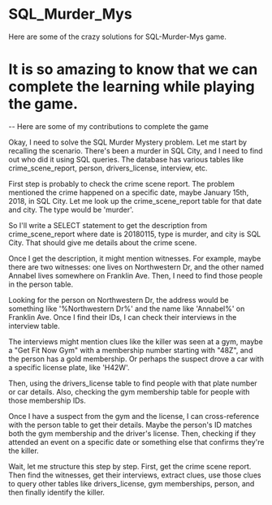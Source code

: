 # SQL_Murder_Mys

Here are some of the crazy solutions for SQL-Murder-Mys game.
# It is so amazing to know that we can complete the learning while playing the game.

-- Here are some of my contributions to complete the game


Okay, I need to solve the SQL Murder Mystery problem. Let me start by recalling the scenario. There's been a murder in SQL City, and I need to find out who did it using SQL queries. The database has various tables like crime_scene_report, person, drivers_license, interview, etc.

First step is probably to check the crime scene report. The problem mentioned the crime happened on a specific date, maybe January 15th, 2018, in SQL City. Let me look up the crime_scene_report table for that date and city. The type would be 'murder'.

So I'll write a SELECT statement to get the description from crime_scene_report where date is 20180115, type is murder, and city is SQL City. That should give me details about the crime scene.

Once I get the description, it might mention witnesses. For example, maybe there are two witnesses: one lives on Northwestern Dr, and the other named Annabel lives somewhere on Franklin Ave. Then, I need to find those people in the person table.

Looking for the person on Northwestern Dr, the address would be something like '%Northwestern Dr%' and the name like 'Annabel%' on Franklin Ave. Once I find their IDs, I can check their interviews in the interview table.

The interviews might mention clues like the killer was seen at a gym, maybe a "Get Fit Now Gym" with a membership number starting with "48Z", and the person has a gold membership. Or perhaps the suspect drove a car with a specific license plate, like 'H42W'.

Then, using the drivers_license table to find people with that plate number or car details. Also, checking the gym membership table for people with those membership IDs.

Once I have a suspect from the gym and the license, I can cross-reference with the person table to get their details. Maybe the person's ID matches both the gym membership and the driver's license. Then, checking if they attended an event on a specific date or something else that confirms they're the killer.

Wait, let me structure this step by step. First, get the crime scene report. Then find the witnesses, get their interviews, extract clues, use those clues to query other tables like drivers_license, gym memberships, person, and then finally identify the killer.
